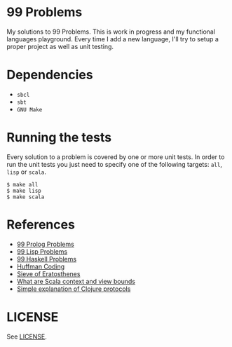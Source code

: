 # 99 Problems

My solutions to 99 Problems. This is work in progress and my functional languages playground. Every time I add a new language, I'll try to setup a proper project as well as unit testing.

# Dependencies

- `sbcl`
- `sbt`
- `GNU Make`

# Running the tests

Every solution to a problem is covered by one or more unit tests. In order to run the unit tests you just need to specify one of the following targets: `all`, `lisp` or `scala`.

```
$ make all
$ make lisp
$ make scala
```

# References

- [99 Prolog Problems](https://sites.google.com/site/prologsite/prolog-problems)
- [99 Lisp Problems](https://www.ic.unicamp.br/~meidanis/courses/mc336/2006s2/funcional/L-99_Ninety-Nine_Lisp_Problems.html)
- [99 Haskell Problems](https://wiki.haskell.org/H-99:_Ninety-Nine_Haskell_Problems)
- [Huffman Coding](https://en.wikipedia.org/wiki/Huffman_coding)
- [Sieve of Eratosthenes](https://en.wikipedia.org/wiki/Sieve_of_Eratosthenes)
- [What are Scala context and view bounds](https://stackoverflow.com/questions/4465948/what-are-scala-context-and-view-bounds/4467012)
- [Simple explanation of Clojure protocols](https://stackoverflow.com/questions/4509782/simple-explanation-of-clojure-protocols/4513556#4513556)

# LICENSE

See [LICENSE](https://github.com/csixteen/99Problems/blob/master/LICENSE).
